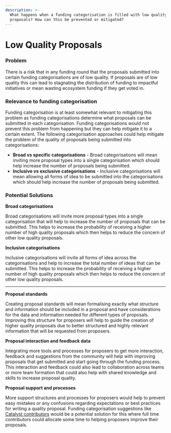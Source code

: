 ```yaml
---
description: >-
  What happens when a funding categorisation is filled with low quality
  proposals? How can this be prevented or mitigated?
---
```


# Low Quality Proposals

### Problem

There is a risk that in any funding round that the proposals submitted into certain funding categorisations are of low quality. If proposals are of low quality this can lead to stagnating the distribution of funding to impactful initiatives or mean wasting ecosystem funding if they get voted in.



### **Relevance to funding categorisation**

Funding categorisation is at least somewhat relevant to mitigating this problem as funding categorisations determine what proposals can be submitted in each categorisation. Funding categorisations would not prevent this problem from happening but they can help mitigate it to a certain extent. The following categorisation approaches could help mitigate the problem of the quality of proposals being submitted into categorisations:

* **Broad vs specific categorisations** - Broad categorisations will mean inviting more proposal types into a single categorisation which should help increase the number of proposals being submitted.
* **Inclusive vs exclusive categorisations** - Inclusive categorisations will mean allowing all forms of idea to be submitted into the categorisations which should help increase the number of proposals being submitted.



### Potential Solutions



**Broad categorisations**

Broad categorisations will invite more proposal types into a single categorisation that will help to increase the number of proposals that can be submitted. This helps to increase the probability of receiving a higher number of high quality proposals which then helps to reduce the concern of other low quality proposals.



**Inclusive categorisations**

Inclusive categorisations will invite all forms of idea across the categorisations and help to increase the total number of ideas that can be submitted. This helps to increase the probability of receiving a higher number of high quality proposals which then helps to reduce the concern of other low quality proposals.

****

**Proposal standards**

Creating proposal standards will mean formalising exactly what structure and information should be included in a proposal and have considerations for the data and information needed for different types of proposals. Improving this structure for proposers will help to guide the creation of higher quality proposals due to better structured and highly relevant information that will be requested from proposers.



**Proposal interaction and feedback data**

Integrating more tools and processes for proposers to get more interaction, feedback and suggestions from the community will help with improving proposals that get submitted and start going through the funding process. This interaction and feedback could also lead to collaboration across teams or more team formation that could also help with shared knowledge and skills to increase proposal quality.



**Proposal support and processes**

More support structures and processes for proposers would help to prevent easy mistakes or any confusions regarding expectations or best practices for writing a quality proposal. Funding categorisation suggestions like [Catalyst contributors](https://app.gitbook.com/o/Pr76HeHUxsbctwx0OULs/s/j1kv4hiNJHn5g0WEyrK5/) would be a potential solution for this where full time contributors could allocate some time to helping proposers improve their proposals.
